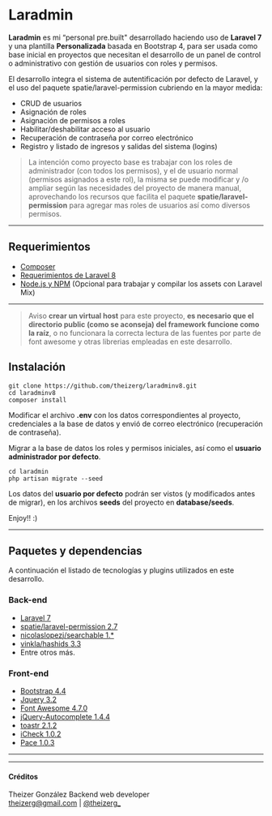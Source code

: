 # Laradmin

**Laradmin** es mi “personal pre.built" desarrollado haciendo uso de **Laravel 7** y una plantilla **Personalizada** basada en Bootstrap 4,  para ser usada como base inicial en proyectos que necesitan el desarrollo de un panel de control o administrativo con gestión de usuarios con roles y permisos.

El desarrollo  integra el sistema de autentificación por defecto de Laravel, y el uso del paquete spatie/laravel-permission cubriendo en la mayor medida:

- CRUD de usuarios
- Asignación de roles
- Asignación de permisos a roles
- Habilitar/deshabilitar acceso al usuario
- Recuperación de contraseña por correo electrónico
- Registro y listado de ingresos y salidas del sistema (logins)


> La intención como  proyecto base es trabajar con los roles de administrador (con todos los permisos), y el de usuario normal (permisos asignados a este rol), la misma se puede modificar y /o ampliar según las necesidades del proyecto de manera manual, aprovechando los recursos que facilita el paquete **spatie/laravel-permission** para agregar mas roles de usuarios así como diversos permisos.

---

## Requerimientos

- [Composer](https://getcomposer.org/)
- [Requerimientos de Laravel 8](https://laravel.com/docs/7/installation#installation)
- [Node.js y NPM](https://nodejs.org/es/) (Opcional para trabajar y compilar  los assets con Laravel Mix)

---

> Aviso **crear un virtual host** para este proyecto, **es necesario que el directorio public (como se aconseja) del framework funcione como la raíz**, o no funcionara la correcta lectura de las fuentes por parte de font awesome y otras librerias empleadas en este desarrollo.

## Instalación

```
git clone https://github.com/theizerg/laradminv8.git
cd laradminv8
composer install
```

Modificar el archivo **.env** con los datos correspondientes al proyecto, credenciales a la base de datos y envió de correo electrónico (recuperación de contraseña).

Migrar a la base de datos los roles y permisos iniciales, así como el **usuario administrador por defecto**.

```
cd laradmin
php artisan migrate --seed
```
Los datos del **usuario por defecto** podrán ser vistos (y modificados antes de migrar), en los archivos **seeds** del proyecto en **database/seeds**.

Enjoy!! :)

---

## Paquetes y dependencias

A continuación el listado de tecnologías y plugins utilizados en este desarrollo.

### Back-end
- [Laravel 7](https://laravel.com/)
- [spatie/laravel-permission 2.7](https://github.com/spatie/laravel-permission)
- [nicolaslopezj/searchable 1.*](https://github.com/nicolaslopezj/searchable)
- [vinkla/hashids 3.3](https://github.com/vinkla/laravel-hashids)
- Entre otros más.

### Front-end

- [Bootstrap 4.4](https://getbootstrap.com/docs/4.4/)
- [Jquery 3.2](https://jquery.com/)
- [Font Awesome 4.7.0](http://fontawesome.io/)
- [jQuery-Autocomplete 1.4.4](https://github.com/devbridge/jQuery-Autocomplete)
- [toastr 2.1.2](http://codeseven.github.io/toastr/)
- [iCheck 1.0.2](http://icheck.fronteed.com/)
- [Pace 1.0.3](http://github.hubspot.com/pace/docs/welcome/)

---


---

#### Créditos

Theizer González 
Backend web developer  
theizerg@gmail.com | [@theizerg_](https://instagram.com/theizerg_)
